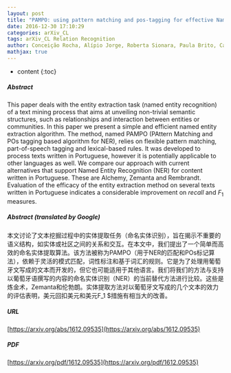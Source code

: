 ```yaml
---
layout: post
title: "PAMPO: using pattern matching and pos-tagging for effective Named Entities recognition in Portuguese"
date: 2016-12-30 17:10:29
categories: arXiv_CL
tags: arXiv_CL Relation Recognition
author: Conceição Rocha, Alípio Jorge, Roberta Sionara, Paula Brito, Carlos Pimenta, Solange Rezende
mathjax: true
---
```


* content
{:toc}

##### Abstract
This paper deals with the entity extraction task (named entity recognition) of a text mining process that aims at unveiling non-trivial semantic structures, such as relationships and interaction between entities or communities. In this paper we present a simple and efficient named entity extraction algorithm. The method, named PAMPO (PAttern Matching and POs tagging based algorithm for NER), relies on flexible pattern matching, part-of-speech tagging and lexical-based rules. It was developed to process texts written in Portuguese, however it is potentially applicable to other languages as well. We compare our approach with current alternatives that support Named Entity Recognition (NER) for content written in Portuguese. These are Alchemy, Zemanta and Rembrandt. Evaluation of the efficacy of the entity extraction method on several texts written in Portuguese indicates a considerable improvement on $recall$ and $F_1$ measures.

##### Abstract (translated by Google)
本文讨论了文本挖掘过程中的实体提取任务（命名实体识别），旨在揭示不重要的语义结构，如实体或社区之间的关系和交互。在本文中，我们提出了一个简单而高效的命名实体提取算法。该方法被称为PAMPO（用于NER的匹配和POs标记算法），依赖于灵活的模式匹配，词性标注和基于词汇的规则。它是为了处理用葡萄牙文写成的文本而开发的，但它也可能适用于其他语言。我们将我们的方法与支持以葡萄牙语撰写的内容的命名实体识别（NER）的当前替代方法进行比较。这些是炼金术，Zemanta和伦勃朗。实体提取方法对以葡萄牙文写成的几个文本的效力的评估表明，美元回扣美元和美元F_1 $措施有相当大的改善。

##### URL
[https://arxiv.org/abs/1612.09535](https://arxiv.org/abs/1612.09535)

##### PDF
[https://arxiv.org/pdf/1612.09535](https://arxiv.org/pdf/1612.09535)


